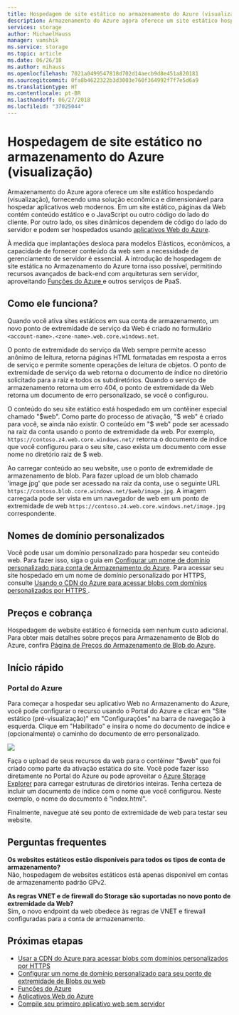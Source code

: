 ```yaml
---
title: Hospedagem de site estático no armazenamento do Azure (visualização) | Microsoft Docs
description: Armazenamento do Azure agora oferece um site estático hospedando (visualização), fornecendo uma solução econômica e dimensionável para hospedar aplicativos web modernos.
services: storage
author: MichaelHauss
manager: vamshik
ms.service: storage
ms.topic: article
ms.date: 06/26/18
ms.author: mihauss
ms.openlocfilehash: 7021a0499547818d702d14aecb9d8e451a820181
ms.sourcegitcommit: 0fa8b4622322b3d3003e760f364992f7f7e5d6a9
ms.translationtype: HT
ms.contentlocale: pt-BR
ms.lasthandoff: 06/27/2018
ms.locfileid: "37025044"
---
```

# <a name="static-website-hosting-in-azure-storage-preview"></a>Hospedagem de site estático no armazenamento do Azure (visualização)
Armazenamento do Azure agora oferece um site estático hospedando (visualização), fornecendo uma solução econômica e dimensionável para hospedar aplicativos web modernos. Em um site estático, páginas da Web contém conteúdo estático e o JavaScript ou outro código do lado do cliente. Por outro lado, os sites dinâmicos dependem de código do lado do servidor e podem ser hospedados usando [aplicativos Web do Azure](/app-service/app-service-web-overview.md).

À medida que implantações desloca para modelos Elásticos, econômicos, a capacidade de fornecer conteúdo da web sem a necessidade de gerenciamento de servidor é essencial. A introdução de hospedagem de site estática no Armazenamento do Azure torna isso possível, permitindo recursos avançados de back-end com arquiteturas sem servidor, aproveitando [ Funções do Azure ](/azure-functions/functions-overview.md) e outros serviços de PaaS.

## <a name="how-does-it-work"></a>Como ele funciona?
Quando você ativa sites estáticos em sua conta de armazenamento, um novo ponto de extremidade de serviço da Web é criado no formulário `<account-name>.<zone-name>.web.core.windows.net`.

O ponto de extremidade do serviço da Web sempre permite acesso anônimo de leitura, retorna páginas HTML formatadas em resposta a erros de serviço e permite somente operações de leitura de objetos. O ponto de extremidade de serviço da web retorna o documento de índice no diretório solicitado para a raiz e todos os subdiretórios. Quando o serviço de armazenamento retorna um erro 404, o ponto de extremidade da Web retorna um documento de erro personalizado, se você o configurou.

O conteúdo do seu site estático está hospedado em um contêiner especial chamado "$web". Como parte do processo de ativação, "$ web" é criado para você, se ainda não existir. O conteúdo em "$ web" pode ser acessado na raiz da conta usando o ponto de extremidade da web. Por exemplo, `https://contoso.z4.web.core.windows.net/` retorna o documento de índice que você configurou para o seu site, caso exista um documento com esse nome no diretório raiz de $ web.

Ao carregar conteúdo ao seu website, use o ponto de extremidade de armazenamento de blob. Para fazer upload de um blob chamado 'image.jpg' que pode ser acessado na raiz da conta, use o seguinte URL `https://contoso.blob.core.windows.net/$web/image.jpg`. A imagem carregada pode ser vista em um navegador de web em um ponto de extremidade de web `https://contoso.z4.web.core.windows.net/image.jpg` correspondente.


## <a name="custom-domain-names"></a>Nomes de domínio personalizados
Você pode usar um domínio personalizado para hospedar seu conteúdo web. Para fazer isso, siga o guia em [Configurar um nome de domínio personalizado para conta de Armazenamento do Azure](storage-custom-domain-name.md). Para acessar seu site hospedado em um nome de domínio personalizado por HTTPS, consulte [ Usando o CDN do Azure para acessar blobs com domínios personalizados por HTTPS ](storage-https-custom-domain-cdn.md).

## <a name="pricing-and-billing"></a>Preços e cobrança
Hospedagem de website estático é fornecida sem nenhum custo adicional. Para obter mais detalhes sobre preços para Armazenamento de Blob do Azure, confira [Página de Preços do Armazenamento de Blob do Azure](https://azure.microsoft.com/pricing/details/storage/blobs/).

## <a name="quickstart"></a>Início rápido
### <a name="azure-portal"></a>Portal do Azure
Para começar a hospedar seu aplicativo Web no Armazenamento do Azure, você pode configurar o recurso usando o Portal do Azure e clicar em "Site estático (pré-visualização)" em "Configurações" na barra de navegação à esquerda. Clique em "Habilitado" e insira o nome do documento de índice e (opcionalmente) o caminho do documento de erro personalizado.

![](media/storage-blob-static-website/storage-blob-static-website-portal-config.PNG)

Faça o upload de seus recursos da web para o contêiner "$web" que foi criado como parte da ativação estática do site. Você pode fazer isso diretamente no Portal do Azure ou pode aproveitar o [Azure Storage Explorer](https://azure.microsoft.com/features/storage-explorer/) para carregar estruturas de diretórios inteiras. Tenha certeza de incluir um documento de índice com o nome que você configurou. Neste exemplo, o nome do documento é "index.html".

Finalmente, navegue até seu ponto de extremidade de web para testar seu website.

## <a name="faq"></a>Perguntas frequentes
**Os websites estáticos estão disponíveis para todos os tipos de conta de armazenamento?**  
Não, hospedagem de websites estáticos está apenas disponível em contas de armazenamento padrão GPv2.

**As regras VNET e de firewall do Storage são suportadas no novo ponto de extremidade da Web?**  
Sim, o novo endpoint da web obedece às regras de VNET e firewall configuradas para a conta de armazenamento.

## <a name="next-steps"></a>Próximas etapas
* [Usar a CDN do Azure para acessar blobs com domínios personalizados por HTTPS](storage-https-custom-domain-cdn.md)
* [Configurar um nome de domínio personalizado para seu ponto de extremidade de Blobs ou web](storage-custom-domain-name.md)
* [Funções do Azure](/azure-functions/functions-overview.md)
* [Aplicativos Web do Azure](/app-service/app-service-web-overview.md)
* [Compile seu primeiro aplicativo web sem servidor](https://aka.ms/static-serverless-webapp)
